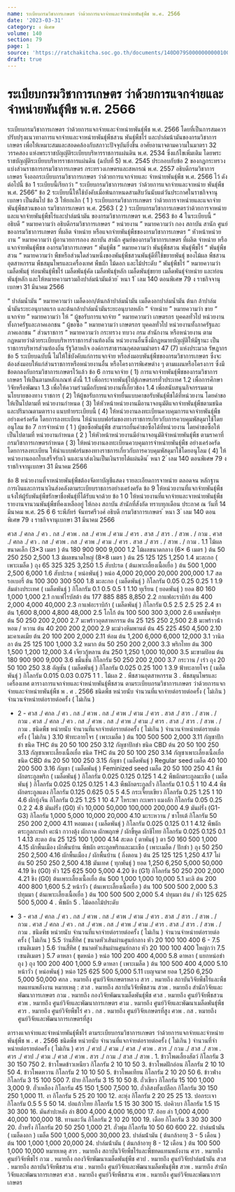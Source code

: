 ```yaml
---
name: ระเบียบกรมวิชาการเกษตร ว่าด้วยการแจกจ่ายและจำหน่ายพันธุ์พืช พ.ศ. 2566
date: '2023-03-31'
category: ง พิเศษ
volume: 140
section: 79
page: 1
source: 'https://ratchakitcha.soc.go.th/documents/140D079S0000000000100.pdf'
draft: true
---
```


# ระเบียบกรมวิชาการเกษตร ว่าด้วยการแจกจ่ายและจำหน่ายพันธุ์พืช พ.ศ. 2566

ระเบียบกรมวิชาการเกษตร ว่าด้วยการแจกจ่ายและจำหน่ายพันธุ์พืช พ.ศ. 2566 โดยที่เป็นการสมควรปรับปรุงแนวทางการแจกจ่ายและจาหน่ายพันธุ์พืชสวน พันธุ์พืชไร่ และปาล์มน้ามันของกรมวิชาการเกษตร เพื่อให้เหมาะสมและสอดคล้องกับสภาวะปัจจุบันยิ่งขึ้น อาศัยอานาจตามความในมาตรา 32 วรรคสอง แห่งพระราชบัญญัติระเบียบบริหารราชการแผ่นดิน พ.ศ. 2534 ซึ่งแก้ไขเพิ่มเติม โดยพระราชบัญญัติระเบียบบริหารราชการแผ่นดิน (ฉบับที่ 5) พ.ศ. 2545 ประกอบกับข้อ 2 ของกฎกระทรวงแบ่งส่วนราชการกรมวิชาการเกษตร กระทรวงเกษตรและสหกรณ์ พ.ศ. 2557 อธิบดีกรมวิชาการเกษตร จึงออกระเบียบกรมวิชาการเกษตร ว่าด้วยการแจกจ่ายและ จำหน่ายพันธุ์พืช พ.ศ. 2566 ไว้ ดังต่อไปนี้ ข้อ 1 ระเบียบนี้เรียกว่า “ ระเบียบกรมวิชาการเกษตร ว่าด้วยการแจกจ่ายและจาหน่าย พันธุ์พืช พ.ศ. 2566” ข้อ 2 ระเบียบนี้ให้ใช้บังคับเมื่อพ้นกาหนดสามสิบวันนับแต่วันประกาศในราชกิจจานุเบกษา เป็นต้นไป ข้อ 3 ให้ยกเลิก ( 1 ) ระเบียบกรมวิชาการเกษตร ว่าด้วยการจาหน่ายและแจกจ่ายพันธุ์พืชสวนของก รมวิชาการเกษตร พ.ศ. 2563 ( 2 ) ระเบียบกรมวิชาการเกษตรว่าด้วยการจาหน่ายและแจกจ่ายพันธุ์พืชไร่และปาล์มน้ามัน ของกรมวิชาการเกษตร พ.ศ. 2563 ข้อ 4 ในระเบียบนี้ “ อธิบดี ” หมายความว่า อธิบดีกรมวิชาการเกษตร “ หน่วยงาน ” หมายความว่า กอง สถาบัน สานัก ศูนย์ของกรมวิชาการเกษตร ที่ผลิต จำหน่าย หรือแจกจ่ายพันธุ์พืชของกรมวิชาการเกษตร “ หัวหน้าหน่วยงาน ” หมายความว่า ผู้อานวยการกอง สถาบัน สานัก ศูนย์ของกรมวิชาการเกษตร ที่ผลิต จำหน่าย หรือแจกจ่ายพันธุ์พืชข องกรมวิชาการเกษตร “ พันธุ์พืช ” หมายความว่า พันธุ์พืชสวน พันธุ์พืชไร่ “ พันธุ์พืชสวน ” หมายความว่า พืชหรือส่วนใดส่วนหนึ่งของพันธุ์พืชสวนพันธุ์ดีที่ใช้ขยายพันธุ์ ของไม้ผล พืชสวนอุตสาหกรรม พืชสมุนไพรและเครื่องเทศ พืชผัก ไม้ดอก และไม้ประดับ “ พันธุ์พืชไร่ ” หมายความว่า เมล็ดพันธุ์ ท่อนพันธุ์พืชไร่ เมล็ดพันธุ์คัด เมล็ดพันธุ์หลัก เมล็ดพันธุ์ขยาย เมล็ดพันธุ์จำหน่าย และท่อนพันธุ์หลัก และให้หมายความรวมถึงปาล์มน้ามันด้วย ้ หนา 1 ่ เลม 140 ตอนพิเศษ 79 ง ราชกิจจานุเบกษา 31 มีนาคม 2566

“ ปาล์มน้ำมัน ” หมายความว่า เมล็ดงอก/ต้นกล้าปาล์มน้ำมัน เมล็ดงอกปาล์มน้ำมัน ต้นก ล้าปาล์มน้ำมันระยะอนุบาลแรก และต้นกล้าปาล์มน้ำมันระยะอนุบาลหลัก “ จำหน่าย ” หมายความว่า ขาย “ แจกจ่าย ” หมายความว่า ให้ “ ผู้ขอรับการแจกจ่าย ” หมายความว่า เกษตรกร บุคคลทั่วไป หน่วยงานทั้งภาครัฐและภาคเอกชน “ ผู้ขอซื้อ ” หมายความว่า เกษตรกร บุคคลทั่วไป หน่วยงานทั้งภาครัฐและภาคเอกชน “ ส่วนราชการ ” หมายความว่า กระทรวง ทบวง กรม สำนักงาน หรือหน่วยงาน ตามกฎหมายว่าด้วยระเบียบบริหารราชการส่วนท้องถิ่น หน่วยงานอื่นซึ่งมีกฎหมายบัญญัติให้มีฐานะ เป็นราชการบริหารส่วนท้องถิ่น รัฐวิสาหกิจ องค์การสาธารณกุศลตามมำตรา 47 (7) แห่งประมวล รัษฎากร ข้อ 5 ระเบียบฉบับนี้ ไม่ให้ใช้บังคับแก่การแจกจ่าย หรือส่งมอบพันธุ์พืชของกรมวิชาการเกษตร ซึ่งจะต้องส่งมอบให้แก่ส่วนราชการหรือหน่วยงานอื่น หรือโครงการพิเศษต่าง ๆ ตามแผนหรือโครงการ ซึ่งมีข้อตกลงกับกรมวิชาการเกษตรไว้แล้ว ข้อ 6 การแจกจ่าย ( 1) การแจกจ่ายพันธุ์พืชของกรมวิชาการเกษตร ให้เป็นตามหลักเกณฑ์ ดังนี้ 1.1 เพื่อกระจายพันธุ์ไปสู่เกษตรกรทั่วประเทศ 1.2 เพื่อการศึกษาวิจัยหรือพัฒนา 1.3 เพื่อให้ความร่วมมือกับหน่วยงานที่เกี่ยวข้อง 1.4 เพื่อสนับสนุนกิจกรรมตามนโยบายของทาง ราชการ ( 2) ให้ผู้ขอรับการแจกจ่ายยื่นแบบคาขอรับพันธุ์พืชได้ที่หน่วยงาน โดยคำขอให้เป็นไปตามที่ หน่วยงานกำหนด ( 3) ให้หัวหน้าหน่วยงานมีอานาจอนุมัติแจกจ่ายพันธุ์พืชตามชนิด และปริมาณตามตาราง แนบท้ายระเบียบนี้ ( 4) ให้หน่วยงานลงทะเบียนควบคุมการแจกจ่ายพันธุ์พืช อย่างเคร่งครัด โดยการลงทะเบียน ให้นำแบบฟอร์มของทางราชการเกี่ยวกับการควบคุมพัสดุมาใช้โดยอนุโลม ข้อ 7 การจำหน่าย ( 1 ) ผู้ขอซื้อพันธุ์พืช สามารถยื่นคำขอซื้อได้ที่หน่วยงาน โดยคำขอซื้อให้เป็นไปตามที่ หน่วยงานกำหนด ( 2 ) ให้หัวหน้าหน่วยงานมีอำนาจอนุมัติจำหน่ายพันธุ์พืช ตามราคาที่กรมวิชาการเกษตรกำหนด ( 3) ให้หน่วยงานลงทะเบียนควบคุมการจำหน่ายพันธุ์พืช อย่างเคร่งครัด โดยการลงทะเบียน ให้นำแบบฟอร์มของทางราชการเกี่ยวกับการควบคุมพัสดุมาใช้โดยอนุโลม ( 4) ให้หน่วยงานออกใบเสร็จรับเงิ นและนาส่งเงินเป็นเงินรายได้แผ่นดิน ้ หนา 2 ่ เลม 140 ตอนพิเศษ 79 ง ราชกิจจานุเบกษา 31 มีนาคม 2566

ข้อ 8 หน่วยงานที่จาหน่ายพันธุ์พืชต้องจัดทาบัญชีแสดง รายละเอียดการจาหน่าย ตลอดจน หลักฐาน การเงินและการนาเงินส่งคลังตามระเบียบราชการอย่างเคร่งครัด ข้อ 9 ให้หน่วยงานที่แจกจ่ายพันธุ์พืชแจ้งให้ผู้รับพันธุ์พืชรักษาชื่อพันธุ์ที่ได้รับแจกด้วย ข้อ 1 0 ให้หน่วยงานที่แจกจ่ายและจาหน่ายพันธุ์พืชรายงานจานวนพันธุ์พืชที่คงเหลืออยู่ ให้กอง สถาบัน สำนักที่สังกัด ทราบทุกเดือน ประกาศ ณ วันที่ 14 มีนาคม พ.ศ. 25 6 6 ระพีภัทร์ จันทรศรีวงศ์ อธิบดี กรมวิชาการเกษตร ้ หนา 3 ่ เลม 140 ตอนพิเศษ 79 ง ราชกิจจานุเบกษา 31 มีนาคม 2566

ศวส ./ ศกล ./ ศว . กส ./ ศวพ . กส ./ ศวพ ./ ศวม ./ ศวร . สวส ./ สวร . / สวพ . / กวม . ศวส ./ ศกล ./ ศว . กส ./ ศวพ . กส ./ ศวพ ./ ศวม ./ ศวร . สวส ./ สวร . / สวพ . / กวม . 1.1 ไม้ผลขนาดเล็ก (3×3 เมตร ) ต้น 180 900 900 9,000 1.2 ไม้ผลขนาดกลาง (6× 6 เมตร ) ต้น 50 250 250 2,500 1.3 ม้ผลขนาดใหญ่ (8×8 เมตร ) ต้น 25 125 125 1,250 1.4 มะละกอ ( เพาะเมล็ด ) ถุง 65 325 325 3,250 1.5 สับปะรด ( ต้นเพาะเลี้ยงเนื้อเยื่อ ) ต้น 500 1,000 2,500 6,000 1.6 สับปะรด ( หน่อพันธุ์ ) หน่อ 4,000 20,000 20,000 200,000 1.7 สตรอเบอรี่ ต้น 100 300 300 500 1.8 มะละกอ ( เมล็ดพันธุ์ ) กิโลกรัม 0.05 0.25 0.25 1 1.9 ส้มต่างประเทศ ( เมล็ดพันธุ์ ) กิโลกรัม 0.1 0.5 0.5 1 1.10 ทุเรียน ( ยอดพันธุ์ ) ยอด 80 160 1,000 1,000 2.1 กาแฟโรบัสต้า ต้น 177 885 885 8,850 2.2 กาแฟอะราบิก้า ต้น 400 2,000 4,000 40,000 2.3 กาแฟอะราบิก้า ( เมล็ดพันธุ์ ) กิโลกรัม 0.5 2.5 2.5 25 2.4 ชา ต้น 1,600 8,000 4,800 48,000 2.5 โกโก้ ต้น 100 500 300 3,000 2.6 แพสชั่นฟรุท ต้น 50 250 200 2,000 2.7 มะพร้าวอุตสาหกรรม ต้น 25 125 250 2,500 2.8 มะพร้าวน้ําหอม / หวาน ต้น 40 200 200 2,000 2.9 มะม่วงหิมพานต์ ต้น 45 225 450 4,500 2.10 มะคาเดเมีย ต้น 20 100 200 2,000 2.11 ห้อม ต้น 1,200 6,000 6,000 12,000 3.1 วานิลลา ต้น 25 125 100 1,000 3.2 หมาก ต้น 50 250 200 2,000 3.3 พริกไทย ต้น 300 1,500 1,200 12,000 3.4 เจียวกู้หลาน ต้น 250 1,250 1,000 10,000 3.5 มะขามป้อม ต้น 180 900 900 9,000 3.6 ขมิ้นชัน กิโลกรัม 50 250 200 2,000 3.7 กระวาน / เร่ว ถุง 20 50 100 250 3.8 อัญชัน ( เมล็ดพันธุ์ ) กิโลกรัม 0.025 0.25 100 1 3.9 ฟ้าทะลายโจร ( เมล็ดพันธุ์ ) กิโลกรัม 0.015 0.03 0.075 1 1 . ไม้ผล 2 . พืชสวนอุตสาหกรรม 3 . พืชสมุนไพรและเครื่องเทศ ตารางการแจกจ่ายและจําหน่ายพันธุ์พืชสวน ตามระเบียบกรมวิชาการเกษตร ว่าด้วยการแจกจ่ายและจําหน่ายพันธุ์พืช พ . ศ . 2566 ชนิดพืช หน่วยนับ จํานวนที่แจกจ่ายต่อรายต่อครั้ง ( ไม่เกิน ) จํานวนจําหน่ายต่อรายต่อครั้ง ( ไม่เกิน )

- 2 - ศวส ./ ศกล ./ ศว . กส ./ ศวพ . กส ./ ศวพ ./ ศวม ./ ศวร . สวส ./ สวร . / สวพ . / กวม . ศวส ./ ศกล ./ ศว . กส ./ ศวพ . กส ./ ศวพ ./ ศวม ./ ศวร . สวส ./ สวร . / สวพ . / กวม . ชนิดพืช หน่วยนับ จํานวนที่แจกจ่ายต่อรายต่อครั้ง ( ไม่เกิน ) จํานวนจําหน่ายต่อรายต่อครั้ง ( ไม่เกิน ) 3.10 ฟ้าทะลายโจร ( เพาะเมล็ด ) ต้น 100 500 500 2,000 3.11 กัญชาปักชํา ชนิด THC ต้น 20 50 100 250 3.12 กัญชาปักชํา ชนิด CBD ต้น 20 50 100 250 3.13 กัญชาเพาะเลี้ยงเนื้อเยื่อ ชนิด THC ต้น 20 50 100 250 3.14 กัญชาเพาะเลี้ยงเนื้อเยื่อ ชนิด CBD ต้น 20 50 100 250 3.15 กัญชา ( เมล็ดพันธุ์ ) Regular seed เมล็ด 40 100 200 500 3.16 กัญชา ( เมล็ดพันธุ์ ) Feminized seed เมล็ด 20 50 100 250 4.1 พืชผักตระกูลพริก ( เมล็ดพันธุ์ ) กิโลกรัม 0.025 0.125 0.125 1 4.2 พืชผักตระกูลมะเขือ ( เมล็ดพันธุ์ ) กิโลกรัม 0.025 0.125 0.125 1 4.3 พืชผักตระกูลถั่ว กิโลกรัม 0.1 0.5 1 10 4.4 พืชผักตระกูลแตง กิโลกรัม 0.125 0.625 0.5 5 4.5 กระเจี๊ยบเขียว กิโลกรัม 0.25 1.25 1 10 4.6 ผักบุ้งจีน กิโลกรัม 0.25 1.25 1 10 4.7 โหระพา กะเพรา แมงลัก กิโลกรัม 0.05 0.25 0.2 2 4.8 มันฝรั่ง (G0) หัว 10,000 50,000 100,000 200,000 4.9 มันฝรั่ง (G1-G3) กิโลกรัม 1,000 5,000 10,000 20,000 4.10 มะระหวาน / ชาโยเต้ กิโลกรัม 50 250 200 2,000 4.11 หอมแดง ( เมล็ดพันธุ์ ) กิโลกรัม 0.025 0.125 0.1 1 4.12 พืชผักตระกูลกะหล่ํา คะน้า กวางตุ้ง ผักกาด ผักพฤกษ์ / ผักขี้หูด ผักชีไทย กิโลกรัม 0.025 0.125 0.1 1 4.13 สะตอ ต้น 25 125 100 1,000 4.14 สะตอ ( ตาพันธุ์ ) ตา 50 160 500 1,000 4.15 ผักพื้นเมือง ผักพื้นบ้าน พืชผัก ตระกูลพริกและมะเขือ ( เพาะเมล็ด / ปักชํา ) ถุง 50 250 250 2,500 4.16 ผักพื้นเมือง / ผักพื้นบ้าน ( กิ่งตอน ) ต้น 25 125 125 1,250 4.17 ไผ่ ต้น 50 250 250 2,500 4.18 มันเทศ ( ทุกพันธุ์ ) ยอด 1,250 6,250 5,000 50,000 4.19 ขิง (G0) หัว 125 625 500 5,000 4.20 ขิง (G1) กิโลกรัม 50 250 200 2,000 4.21 ขิง (G0) ต้นเพาะเลี้ยงเนื้อเยื่อ ต้น 500 1,000 1,000 10,000 5.1 มะลิ ต้น 200 400 800 1,600 5.2 หน้าวัว ( ต้นเพาะเลี้ยงเนื้อเยื่อ ) ต้น 100 500 500 2,000 5.3 ปทุมมา ( ต้นเพาะเลี้ยงเนื้อเยื่อ ) ต้น 100 500 500 2,000 5.4 ปทุมมา ต้น / หัว 125 625 500 5,000 4 . พืชผัก 5 . ไม้ดอกไม้ประดับ

- 3 - ศวส ./ ศกล ./ ศว . กส ./ ศวพ . กส ./ ศวพ ./ ศวม ./ ศวร . สวส ./ สวร . / สวพ . / กวม . ศวส ./ ศกล ./ ศว . กส ./ ศวพ . กส ./ ศวพ ./ ศวม ./ ศวร . สวส ./ สวร . / สวพ . / กวม . ชนิดพืช หน่วยนับ จํานวนที่แจกจ่ายต่อรายต่อครั้ง ( ไม่เกิน ) จํานวนจําหน่ายต่อรายต่อครั้ง ( ไม่เกิน ) 5.5 ว่านสี่ทิศ ( ขนาดหัวเส้นผ่านศูนย์กลาง หัว 20 100 100 400 6 - 7.5 เซนติเมตร ) 5.6 ว่านสี่ทิศ ( ขนาดหัวเส้นผ่านศูนย์กลาง หัว 20 100 100 400 ใหญ่กว่า 7.5 เซนติเมตร ) 5.7 ดาหลา ( ขุดหน่อ ) หน่อ 100 200 400 4,000 5.8 ดาหลา ( แยกหน่อชําถุง ) ถุง 100 200 400 1,000 5.9 ดาหลา ( เพาะเมล็ด ) ต้น 100 500 400 4,000 5.10 หน้าวัว ( หน่อพันธุ์ ) หน่อ 125 625 500 5,000 5.11 เบญจมาศ ยอด 1,250 6,250 5,000 50,000 ศกล . หมายถึง ศูนย์วิจัยเกษตรหลวง สวร . หมายถึง สถาบันวิจัยพืชไร่และพืชทดแทนพลังงาน หมายเหตุ : สวส . หมายถึง สถาบันวิจัยพืชสวน สวพ . หมายถึง สํานักวิจัยและพัฒนาการเกษตร กวม . หมายถึง กองวิจัยพัฒนาเมล็ดพันธุ์พืช ศวส . หมายถึง ศูนย์วิจัยพืชสวน ศวพ . หมายถึง ศูนย์วิจัยและพัฒนาการเกษตร ศวม . หมายถึง ศูนย์วิจัยและพัฒนาเมล็ดพันธุ์พืช ศวร . หมายถึง ศูนย์วิจัยพืชไร่ ศว . กส . หมายถึง ศูนย์วิจัยเกษตรที่สูง ศวพ . กส . หมายถึง ศูนย์วิจัยและพัฒนาการเกษตรที่สูง

ตารางแจกจ่ายและจําหน่ายพันธุ์พืชไร่ ตามระเบียบกรมวิชาการเกษตร ว่าด้วยการแจกจ่ายและจําหน่าย พันธุ์พืช พ . ศ . 2566 ชนิดพืช หน่วยนับ จํานวนที่แจกจ่ายต่อรายต่อครั้ง ( ไม่เกิน ) จํานวนที่จําหน่ายต่อรายต่อครั้ง ( ไม่เกิน ) ศวร ./ ศวป ./ ศวม ./ ศวส ./ ศวพ . สวร ./ กวม ./ สวส ./ สวพ . ศวร ./ ศวป ./ ศวม ./ ศวส ./ ศวพ . สวร ./ กวม ./ สวส ./ สวพ . 1. ข้าวโพดเลี้ยงสัตว์ กิโลกรัม 3 30 150 750 2. ข้าวโพดข้าวเหนียว กิโลกรัม 2 10 10 50 3. ข้าวโพดฝักอ่อน กิโลกรัม 2 10 10 50 4. ข้าวโพดหวาน กิโลกรัม 2 10 10 50 5. ข้าวโพดเทียน กิโลกรัม 2 10 20 50 6. ข้าวฟ่าง กิโลกรัม 3 15 100 500 7. ฝ้าย กิโลกรัม 3 15 10 50 8. ถั่วเขียว กิโลกรัม 15 100 1,000 3,000 9. ถั่วเหลือง กิโลกรัม 45 150 1,500 7,500 10. ถั่วลิสงทั้งเปลือก กิโลกรัม 30 150 250 1,000 11. งา กิโลกรัม 5 25 20 100 12. ละหุ่ง กิโลกรัม 2 20 25 25 13. ปอกระเจา กิโลกรัม 0.5 5 5 50 14. ปอแก้วไทย กิโลกรัม 1.5 15 30 300 15. ปอคิวบา กิโลกรัม 1.5 15 30 300 16. มันสําปะหลัง ลํา 800 4,000 4,000 16,000 17. อ้อย ลํา 1,000 4,000 40,000 100,000 18. ทานตะวัน กิโลกรัม 2 10 20 100 19. เดือย กิโลกรัม 3 30 30 300 20. ถั่วหรั่ง กิโลกรัม 20 50 250 1,000 21. ถั่วพุ่ม กิโลกรัม 10 50 60 600 22. ปาล์มน้ํามัน ( เมล็ดงอก ) เมล็ด 500 1,000 5,000 30,000 23. ปาล์มน้ํามัน ( ต้นกล้าอายุ 3 - 5 เดือน ) ต้น 100 1,000 1,000 20,000 24. ปาล์มน้ํามัน ( ต้นกล้าอายุ 8 - 12 เดือน ) ต้น 100 500 1,000 10,000 หมายเหตุ สวร . หมายถึง สถาบันวิจัยพืชไร่และพืชทดแทนพลังงาน ศวร . หมายถึง ศูนย์วิจัยพืชไร่ กวม . หมายถึง กองวิจัยพัฒนาเมล็ดพันธุ์พืช ศวป . หมายถึง ศูนย์วิจัยปาล์มน้ํามัน สวส . หมายถึง สถาบันวิจัยพืชสวน ศวม . หมายถึง ศูนย์วิจัยและพัฒนาเมล็ดพันธุ์พืช สวพ . หมายถึง สํานักวิจัยและพัฒนาการเกษตร ศวส . หมายถึง ศูนย์วิจัยพืชสวน ศวพ . หมายถึง ศูนย์วิจัยและพัฒนาการเกษตร
